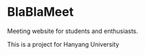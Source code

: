 # BlaBlaMeet

Meeting website for students and enthusiasts.

This is a project for Hanyang University
